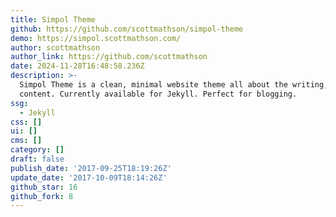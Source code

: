 ```yaml
---
title: Simpol Theme
github: https://github.com/scottmathson/simpol-theme
demo: https://simpol.scottmathson.com/
author: scottmathson
author_link: https://github.com/scottmathson
date: 2024-11-28T16:48:58.236Z
description: >-
  Simpol Theme is a clean, minimal website theme all about the writing, the
  content. Currently available for Jekyll. Perfect for blogging.
ssg:
  - Jekyll
css: []
ui: []
cms: []
category: []
draft: false
publish_date: '2017-09-25T18:19:26Z'
update_date: '2017-10-09T18:14:26Z'
github_star: 16
github_fork: 8
---
```

